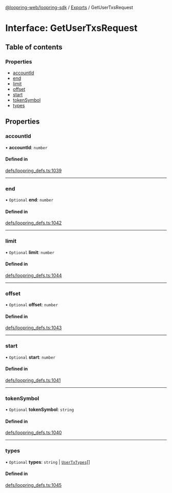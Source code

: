 [@loopring-web/loopring-sdk](../README.md) / [Exports](../modules.md) / GetUserTxsRequest

# Interface: GetUserTxsRequest

## Table of contents

### Properties

- [accountId](GetUserTxsRequest.md#accountid)
- [end](GetUserTxsRequest.md#end)
- [limit](GetUserTxsRequest.md#limit)
- [offset](GetUserTxsRequest.md#offset)
- [start](GetUserTxsRequest.md#start)
- [tokenSymbol](GetUserTxsRequest.md#tokensymbol)
- [types](GetUserTxsRequest.md#types)

## Properties

### accountId

• **accountId**: `number`

#### Defined in

[defs/loopring_defs.ts:1039](https://github.com/Loopring/loopring_sdk/blob/29b8a2c/src/defs/loopring_defs.ts#L1039)

___

### end

• `Optional` **end**: `number`

#### Defined in

[defs/loopring_defs.ts:1042](https://github.com/Loopring/loopring_sdk/blob/29b8a2c/src/defs/loopring_defs.ts#L1042)

___

### limit

• `Optional` **limit**: `number`

#### Defined in

[defs/loopring_defs.ts:1044](https://github.com/Loopring/loopring_sdk/blob/29b8a2c/src/defs/loopring_defs.ts#L1044)

___

### offset

• `Optional` **offset**: `number`

#### Defined in

[defs/loopring_defs.ts:1043](https://github.com/Loopring/loopring_sdk/blob/29b8a2c/src/defs/loopring_defs.ts#L1043)

___

### start

• `Optional` **start**: `number`

#### Defined in

[defs/loopring_defs.ts:1041](https://github.com/Loopring/loopring_sdk/blob/29b8a2c/src/defs/loopring_defs.ts#L1041)

___

### tokenSymbol

• `Optional` **tokenSymbol**: `string`

#### Defined in

[defs/loopring_defs.ts:1040](https://github.com/Loopring/loopring_sdk/blob/29b8a2c/src/defs/loopring_defs.ts#L1040)

___

### types

• `Optional` **types**: `string` \| [`UserTxTypes`](../enums/UserTxTypes.md)[]

#### Defined in

[defs/loopring_defs.ts:1045](https://github.com/Loopring/loopring_sdk/blob/29b8a2c/src/defs/loopring_defs.ts#L1045)
